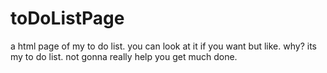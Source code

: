 # toDoListPage
a html page of my to do list. you can look at it if you want but like. why? its my to do list. not gonna really help you get much done.
